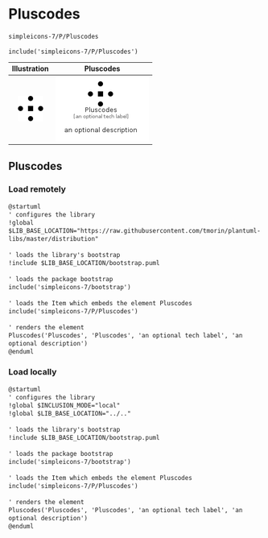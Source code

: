 # Pluscodes


```text
simpleicons-7/P/Pluscodes
```

```text
include('simpleicons-7/P/Pluscodes')
```



| Illustration | Pluscodes |
| :---: | :---: |
| ![illustration for Illustration](../../simpleicons-7/P/Pluscodes.png) | ![illustration for Pluscodes](../../simpleicons-7/P/Pluscodes.Local.png) |




## Pluscodes

### Load remotely
```plantuml
@startuml
' configures the library
!global $LIB_BASE_LOCATION="https://raw.githubusercontent.com/tmorin/plantuml-libs/master/distribution"

' loads the library's bootstrap
!include $LIB_BASE_LOCATION/bootstrap.puml

' loads the package bootstrap
include('simpleicons-7/bootstrap')

' loads the Item which embeds the element Pluscodes
include('simpleicons-7/P/Pluscodes')

' renders the element
Pluscodes('Pluscodes', 'Pluscodes', 'an optional tech label', 'an optional description')
@enduml
```

### Load locally
```plantuml
@startuml
' configures the library
!global $INCLUSION_MODE="local"
!global $LIB_BASE_LOCATION="../.."

' loads the library's bootstrap
!include $LIB_BASE_LOCATION/bootstrap.puml

' loads the package bootstrap
include('simpleicons-7/bootstrap')

' loads the Item which embeds the element Pluscodes
include('simpleicons-7/P/Pluscodes')

' renders the element
Pluscodes('Pluscodes', 'Pluscodes', 'an optional tech label', 'an optional description')
@enduml
```

